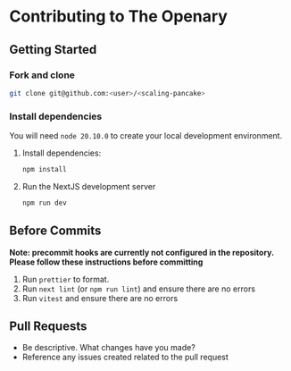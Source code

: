 # Contributing to The Openary

## Getting Started
### Fork and clone
```bash
git clone git@github.com:<user>/<scaling-pancake>
```

### Install dependencies
You will need `node 20.10.0` to create your local development environment.
1. Install dependencies:
   ```bash
   npm install
   ```
2. Run the NextJS development server
   ```bash
   npm run dev
   ```


## Before Commits
__Note: precommit hooks are currently not configured in the repository. Please follow these instructions before committing__
1. Run `prettier` to format.
2. Run `next lint` (or `npm run lint`) and ensure there are no errors
3. Run `vitest` and ensure there are no errors

## Pull Requests
- Be descriptive. What changes have you made?
- Reference any issues created related to the pull request
